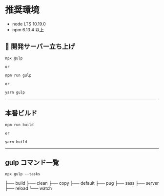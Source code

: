 # 推奨環境

- node LTS 10.19.0
- npm 6.13.4 以上

##  開発サーバー立ち上げ

```
npx gulp

or

npm run gulp

or

yarn gulp
```

---

## 本番ビルド

```
npm run build

or

yarn build
```

---

## gulp コマンド一覧

```
npx gulp --tasks
```

├── build
├── clean
├── copy
├── default
├── pug
├── sass
├── server
├── reload
└── watch
